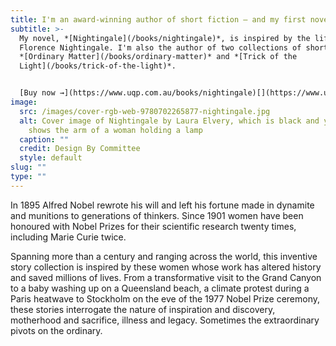 ```yaml
---
title: I'm an award-winning author of short fiction – and my first novel is out now
subtitle: >-
  My novel, *[Nightingale](/books/nightingale)*, is inspired by the life of
  Florence Nightingale. I'm also the author of two collections of short fiction,
  *[Ordinary Matter](/books/ordinary-matter)* and *[Trick of the
  Light](/books/trick-of-the-light)*. 


  [Buy now →](https://www.uqp.com.au/books/nightingale)[](https://www.uqp.com.au/books/nightingale)
image:
  src: /images/cover-rgb-web-9780702265877-nightingale.jpg
  alt: Cover image of Nightingale by Laura Elvery, which is black and yellow and
    shows the arm of a woman holding a lamp
  caption: ""
  credit: Design By Committee
  style: default
slug: ""
type: ""
---
```

In 1895 Alfred Nobel rewrote his will and left his fortune made in dynamite and munitions to generations of thinkers. Since 1901 women have been honoured with Nobel Prizes for their scientific research twenty times, including Marie Curie twice.

Spanning more than a century and ranging across the world, this inventive story collection is inspired by these women whose work has altered history and saved millions of lives. From a transformative visit to the Grand Canyon to a baby washing up on a Queensland beach, a climate protest during a Paris heatwave to Stockholm on the eve of the 1977 Nobel Prize ceremony, these stories interrogate the nature of inspiration and discovery, motherhood and sacrifice, illness and legacy. Sometimes the extraordinary pivots on the ordinary.
